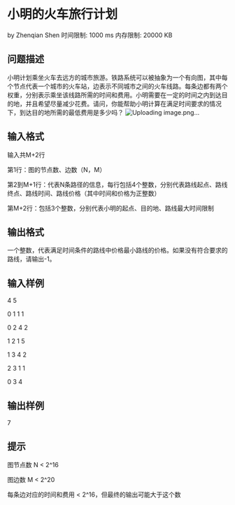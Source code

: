 # 小明的火车旅行计划
by  Zhenqian Shen
时间限制: 1000 ms
内存限制: 20000 KB
## 问题描述
小明计划乘坐火车去远方的城市旅游。铁路系统可以被抽象为一个有向图，其中每个节点代表一个城市的火车站，边表示不同城市之间的火车线路。每条边都有两个权重，分别表示乘坐该线路所需的时间和费用。小明需要在一定的时间之内到达目的地，并且希望尽量减少花费。请问，你能帮助小明计算在满足时间要求的情况下，到达目的地所需的最低费用是多少吗？
![Uploading image.png…]()



## 输入格式
输入共M+2行

第1行：图的节点数、边数（N，M）

第2到M+1行：代表N条路径的信息，每行包括4个整数，分别代表路线起点、路线终点、路线时间、路线价格（其中时间和价格为正整数）

第M+2行：包括3个整数，分别代表小明的起点、目的地、路线最大时间限制

## 输出格式
一个整数，代表满足时间条件的路线中价格最小路线的价格。如果没有符合要求的路线，请输出-1。

## 输入样例
4 5

0 1 1 1

0 2 4 2

1 2 1 5

1 3 4 2

2 3 1 1

0 3 4
## 输出样例
7
## 提示
图节点数 N < 2^16

图边数 M < 2^20

每条边对应的时间和费用 < 2^16，但最终的输出可能大于这个数
